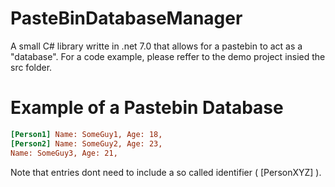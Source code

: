 # PasteBinDatabaseManager
A small C# library writte in .net 7.0 that allows for a pastebin to act as a "database".
For a code example, please reffer to the demo project insied the src folder.

# Example of a Pastebin Database
```ini
[Person1] Name: SomeGuy1, Age: 18,
[Person2] Name: SomeGuy2, Age: 23,
Name: SomeGuy3, Age: 21,
```
Note that entries dont need to include a so called identifier ( [PersonXYZ] ).
